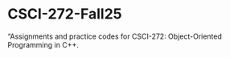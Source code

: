 # CSCI-272-Fall25
“Assignments and practice codes for CSCI-272: Object-Oriented Programming in C++.
